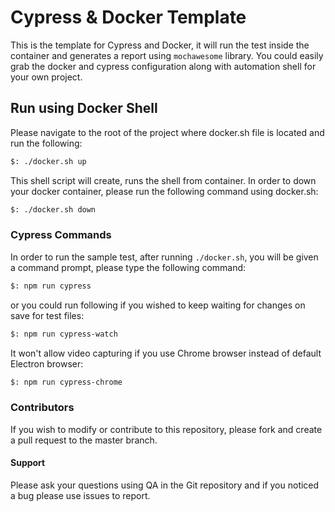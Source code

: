 # Cypress & Docker Template
This is the template for Cypress and Docker, it will run the test inside the container and generates a report using `mochawesome` library. You could easily grab the docker and cypress configuration along with automation shell for your own project.

## Run using Docker Shell
Please navigate to the root of the project where docker.sh file is located and run the following:
```bash
$: ./docker.sh up
```

This shell script will create, runs the shell from container. In order to down your docker container, please run the following command using docker.sh:
```bash
$: ./docker.sh down
```

### Cypress Commands
In order to run the sample test, after running `./docker.sh`, you will be given a command prompt, please type the following command:
```bash
$: npm run cypress
```
or you could run following if you wished to keep waiting for changes on save for test files:
```bash
$: npm run cypress-watch
```

It won't allow video capturing if you use Chrome browser instead of default Electron browser:
```bash
$: npm run cypress-chrome
```

### Contributors
If you wish to modify or contribute to this repository, please fork and create a pull request to the master branch.

#### Support
Please ask your questions using QA in the Git repository and if you noticed a bug please use issues to report.